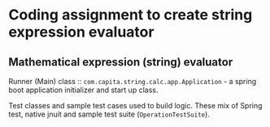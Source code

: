 # Coding assignment to create string expression evaluator

## Mathematical expression (string) evaluator


Runner (Main) class  :: ```com.capita.string.calc.app.Application``` - a spring boot application initializer and start up class.

Test classes and sample test cases used to build logic. These mix of Spring test, native jnuit and sample test suite (```OperationTestSuite```).

